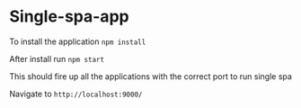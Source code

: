 # Single-spa-app

To install the application 
```npm install```

After install run 
```npm start```

This should fire up all the applications with the correct port to run single spa

Navigate to 
```http://localhost:9000/```

